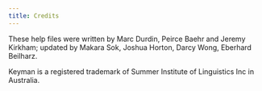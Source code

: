 ```yaml
---
title: Credits
---
```


These help files were written by Marc Durdin, Peirce Baehr and Jeremy
Kirkham; updated by Makara Sok, Joshua Horton, Darcy Wong,
Eberhard Beilharz.

Keyman is a registered trademark of Summer Institute of Linguistics Inc in
Australia.
